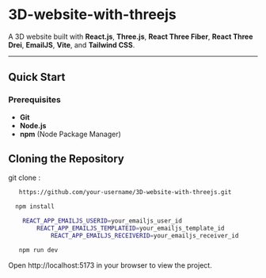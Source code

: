 
# 3D-website-with-threejs

A 3D website built with **React.js**, **Three.js**, **React Three Fiber**, **React Three Drei**, **EmailJS**, **Vite**, and **Tailwind CSS**.

---

## Quick Start

### Prerequisites
- **Git**
- **Node.js**
- **npm** (Node Package Manager)



## Cloning the Repository

git clone : 

```bash
   https://github.com/your-username/3D-website-with-threejs.git
```
```bash
  npm install
```

```bash
    REACT_APP_EMAILJS_USERID=your_emailjs_user_id
        REACT_APP_EMAILJS_TEMPLATEID=your_emailjs_template_id
            REACT_APP_EMAILJS_RECEIVERID=your_emailjs_receiver_id
```

```bash
   npm run dev
``` 


Open http://localhost:5173 in your browser to view the project.
